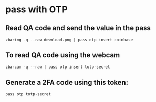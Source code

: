 # pass with OTP

## Read QA code and send the value in the pass 
	zbarimg -q --raw download.png | pass otp insert coinbase

## To read QA code using the webcam
	zbarcam -q --raw | pass otp insert totp-secret

## Generate a 2FA code using this token:
	pass otp totp-secret
